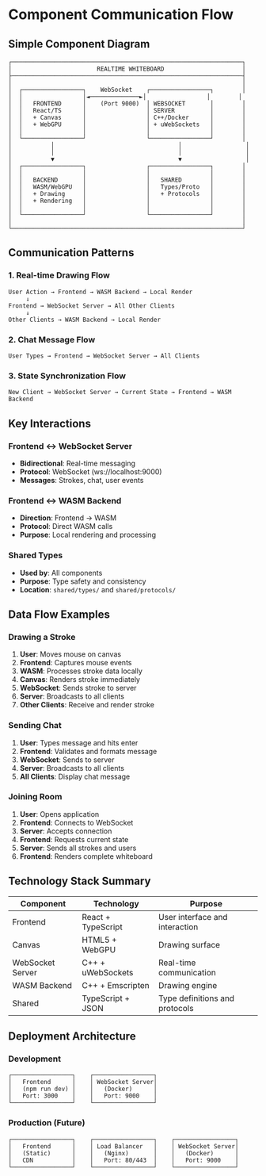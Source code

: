 # Component Communication Flow

## Simple Component Diagram

```
┌─────────────────────────────────────────────────────────────────┐
│                        REALTIME WHITEBOARD                      │
├─────────────────────────────────────────────────────────────────┤
│                                                                 │
│  ┌─────────────────┐    WebSocket    ┌─────────────────┐        │
│  │                 │◄──────────────►│                 │        │
│  │   FRONTEND      │    (Port 9000)  │ WEBSOCKET       │        │
│  │   React/TS      │                 │ SERVER          │        │
│  │   + Canvas      │                 │ C++/Docker      │        │
│  │   + WebGPU      │                 │ + uWebSockets   │        │
│  │                 │                 │                 │        │
│  └─────────────────┘                 └─────────────────┘        │
│           │                                   │                  │
│           │                                   │                  │
│           ▼                                   ▼                  │
│  ┌─────────────────┐                 ┌─────────────────┐        │
│  │                 │                 │                 │        │
│  │   BACKEND       │                 │   SHARED        │        │
│  │   WASM/WebGPU   │                 │   Types/Proto   │        │
│  │   + Drawing     │                 │   + Protocols   │        │
│  │   + Rendering   │                 │                 │        │
│  │                 │                 │                 │        │
│  └─────────────────┘                 └─────────────────┘        │
│                                                                 │
└─────────────────────────────────────────────────────────────────┘
```

## Communication Patterns

### 1. Real-time Drawing Flow
```
User Action → Frontend → WASM Backend → Local Render
     ↓
Frontend → WebSocket Server → All Other Clients
     ↓
Other Clients → WASM Backend → Local Render
```

### 2. Chat Message Flow
```
User Types → Frontend → WebSocket Server → All Clients
```

### 3. State Synchronization Flow
```
New Client → WebSocket Server → Current State → Frontend → WASM Backend
```

## Key Interactions

### Frontend ↔ WebSocket Server
- **Bidirectional**: Real-time messaging
- **Protocol**: WebSocket (ws://localhost:9000)
- **Messages**: Strokes, chat, user events

### Frontend ↔ WASM Backend
- **Direction**: Frontend → WASM
- **Protocol**: Direct WASM calls
- **Purpose**: Local rendering and processing

### Shared Types
- **Used by**: All components
- **Purpose**: Type safety and consistency
- **Location**: `shared/types/` and `shared/protocols/`

## Data Flow Examples

### Drawing a Stroke
1. **User**: Moves mouse on canvas
2. **Frontend**: Captures mouse events
3. **WASM**: Processes stroke data locally
4. **Canvas**: Renders stroke immediately
5. **WebSocket**: Sends stroke to server
6. **Server**: Broadcasts to all clients
7. **Other Clients**: Receive and render stroke

### Sending Chat
1. **User**: Types message and hits enter
2. **Frontend**: Validates and formats message
3. **WebSocket**: Sends to server
4. **Server**: Broadcasts to all clients
5. **All Clients**: Display chat message

### Joining Room
1. **User**: Opens application
2. **Frontend**: Connects to WebSocket
3. **Server**: Accepts connection
4. **Frontend**: Requests current state
5. **Server**: Sends all strokes and users
6. **Frontend**: Renders complete whiteboard

## Technology Stack Summary

| Component | Technology | Purpose |
|-----------|------------|---------|
| Frontend | React + TypeScript | User interface and interaction |
| Canvas | HTML5 + WebGPU | Drawing surface |
| WebSocket Server | C++ + uWebSockets | Real-time communication |
| WASM Backend | C++ + Emscripten | Drawing engine |
| Shared | TypeScript + JSON | Type definitions and protocols |

## Deployment Architecture

### Development
```
┌─────────────────┐    ┌─────────────────┐
│   Frontend      │    │ WebSocket Server│
│   (npm run dev) │    │   (Docker)      │
│   Port: 3000    │    │   Port: 9000    │
└─────────────────┘    └─────────────────┘
```

### Production (Future)
```
┌─────────────────┐    ┌─────────────────┐    ┌─────────────────┐
│   Frontend      │    │ Load Balancer   │    │ WebSocket Server│
│   (Static)      │    │   (Nginx)       │    │   (Docker)      │
│   CDN           │    │   Port: 80/443  │    │   Port: 9000    │
└─────────────────┘    └─────────────────┘    └─────────────────┘
```
